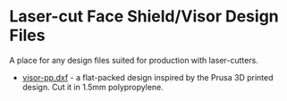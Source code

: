 # Laser-cut Face Shield/Visor Design Files

A place for any design files suited for production with laser-cutters.

 * [visor-pp.dxf](visor-pp.dxf) - a flat-packed design inspired by the Prusa 3D printed design.  Cut it in 1.5mm polypropylene.
